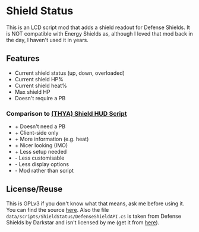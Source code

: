 # Shield Status 

This is an LCD script mod that adds a shield readout for Defense Shields. It is NOT compatible with Energy Shields as, 
although I loved that mod back in the day, I haven't used it in years.

## Features 

- Current shield status (up, down, overloaded) 
- Current shield HP% 
- Current shield heat% 
- Max shield HP 
- Doesn't require a PB 


### Comparison to [(THYA) Shield HUD Script](https://steamcommunity.com/sharedfiles/filedetails/?id=543765745)

- \+ Doesn't need a PB 
- \+ Client-side only 
- \+ More information (e.g. heat) 
- \+ Nicer looking (IMO) 
- \+ Less setup needed
- \- Less customisable 
- \- Less display options 
- \- Mod rather than script

## License/Reuse 

This is GPLv3 if you don't know what that means, ask me before using it. You can find the source [here](https://github.com/0x00002a/ShieldStatus).
Also the file `data/scripts/ShieldStatus/DefenseShieldAPI.cs` is taken from Defense Shields by Darkstar and isn't licensed by me 
(get it from [here](https://github.com/sstixrud/DefenseShields/blob/Production/Data/Scripts/DefenseShields/API/ApiClient.cs)).

